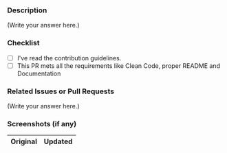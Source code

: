<!--
Thank you for sending the PR! We appreciate you spending the time to work on these changes.
please fill out the following.
Happy Contributing!
-->

### Description

  (Write your answer here.)

### Checklist

- [ ] I've read the contribution guidelines.
- [ ] This PR mets all the requirements like Clean Code, proper README and Documentation

### Related Issues or Pull Requests

   (Write your answer here.)

### Screenshots (if any)

 Original           | Updated
 :--------------------: |:--------------------:

